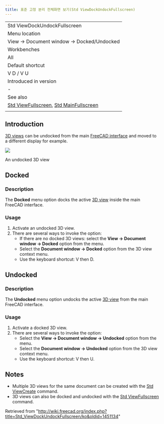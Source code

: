 ```yaml
---
title: 표준 고정 분리 전체화면 보기(Std ViewDockUndockFullscreen)
---
```

|  |
| --- |
| Std ViewDockUndockFullscreen |
| Menu location |
| View → Document window → Docked/Undocked |
| Workbenches |
| All |
| Default shortcut |
| V D / V U |
| Introduced in version |
| - |
| See also |
| [Std ViewFullscreen](/Std_ViewFullscreen "Std ViewFullscreen"), [Std MainFullscreen](/Std_MainFullscreen "Std MainFullscreen") |
|  |

## Introduction

[3D views](/3D_view "3D view") can be undocked from the main [FreeCAD interface](/Interface "Interface") and moved to a different display for example.

![](/images/FinestraNonAgganciata.png)

An undocked 3D view

## Docked

### Description

The **Docked** menu option docks the active [3D view](/3D_view "3D view") inside the main FreeCAD interface.

### Usage

1. Activate an undocked 3D view.
2. There are several ways to invoke the option:
   * If there are no docked 3D views: select the **View → Document window → Docked** option from the menu.
   * Select the **Document window → Docked** option from the 3D view context menu.
   * Use the keyboard shortcut: V then D.

## Undocked

### Description

The **Undocked** menu option undocks the active [3D view](/3D_view "3D view") from the main FreeCAD interface.

### Usage

1. Activate a docked 3D view.
2. There are several ways to invoke the option:
   * Select the **View → Document window → Undocked** option from the menu.
   * Select the **Document window → Undocked** option from the 3D view context menu.
   * Use the keyboard shortcut: V then U.

## Notes

* Multiple 3D views for the same document can be created with the [Std ViewCreate](/Std_ViewCreate "Std ViewCreate") command.
* 3D views can also be docked and undocked with the [Std ViewFullscreen](/Std_ViewFullscreen "Std ViewFullscreen") command.

Retrieved from "<http://wiki.freecad.org/index.php?title=Std_ViewDockUndockFullscreen/ko&oldid=1451134>"